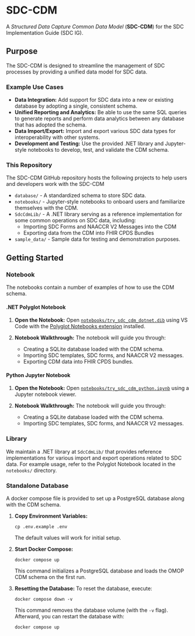 # SDC-CDM

A *Structured Data Capture Common Data Model* (**SDC-CDM**) for the SDC Implementation Guide (SDC IG).

## Purpose

The SDC-CDM is designed to streamline the management of SDC processes by providing a unified data model for SDC data.

### Example Use Cases

- **Data Integration:** Add support for SDC data into a new or existing database by adopting a single, consistent schema.
- **Unified Reporting and Analytics:** Be able to use the same SQL queries to generate reports and perform data analytics between any database that has adopted the schema.
- **Data Import/Export:** Import and export various SDC data types for interoperability with other systems.
- **Development and Testing:** Use the provided .NET library and Jupyter-style notebooks to develop, test, and validate the CDM schema.

### This Repository

The SDC-CDM GitHub repository hosts the following projects to help users and developers work with the SDC-CDM

- `database/` - A standardized schema to store SDC data.
- `notebooks/` - Jupyter-style notebooks to onboard users and familiarize themselves with the CDM.
- `SdcCdmLib/` - A .NET library serving as a reference implementation for some common operations on SDC data, including:
  - Importing SDC Forms and NAACCR V2 Messages into the CDM
  - Exporting data from the CDM into FHIR CPDS Bundles
- `sample_data/` - Sample data for testing and demonstration purposes.

## Getting Started

### Notebook

The notebooks contain a number of examples of how to use the CDM schema.

#### .NET Polyglot Notebook

1. **Open the Notebook:**
   Open [`notebooks/try_sdc_cdm_dotnet.dib`](notebooks/try_sdc_cdm_dotnet.dib) using VS Code with the [Polyglot Notebooks extension](https://marketplace.visualstudio.com/items?itemName=ms-dotnettools.polyglot-notebooks) installed.

2. **Notebook Walkthrough:**
   The notebook will guide you through:
   - Creating a SQLite database loaded with the CDM schema.
   - Importing SDC templates, SDC forms, and NAACCR V2 messages.
   - Exporting CDM data into FHIR CPDS bundles.

#### Python Jupyter Notebook

1. **Open the Notebook:**
   Open [`notebooks/try_sdc_cdm_python.ipynb`](notebooks/try_sdc_cdm_python.ipynb) using a Jupyter notebook viewer.

2. **Notebook Walkthrough:**
   The notebook will guide you through:
   - Creating a SQLite database loaded with the CDM schema.
   - Importing SDC templates, SDC forms, and NAACCR V2 messages.

### Library

We maintain a .NET library at `SdcCdmLib/` that provides reference implementations for various import and export operations related to SDC data. For example usage, refer to the Polyglot Notebook located in the `notebooks/` directory.

### Standalone Database

A docker compose file is provided to set up a PostgreSQL database along with the CDM schema.

1. **Copy Environment Variables:**
   ```
   cp .env.example .env
   ```
   The default values will work for initial setup.

2. **Start Docker Compose:**
   ```
   docker compose up
   ```
   This command initializes a PostgreSQL database and loads the OMOP CDM schema on the first run.

3. **Resetting the Database:**
   To reset the database, execute:
   ```
   docker compose down -v
   ```
   This command removes the database volume (with the `-v` flag). Afterward, you can restart the database with:
   ```
   docker compose up
   ```
